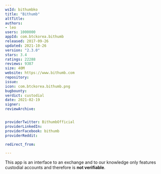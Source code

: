 ```yaml
---
wsId: bithumbko
title: "Bithumb"
altTitle: 
authors:
- leo
users: 1000000
appId: com.btckorea.bithumb
released: 2017-09-26
updated: 2021-10-26
version: "2.3.0"
stars: 3.4
ratings: 22288
reviews: 9387
size: 40M
website: https://www.bithumb.com
repository: 
issue: 
icon: com.btckorea.bithumb.png
bugbounty: 
verdict: custodial
date: 2021-02-19
signer: 
reviewArchive:


providerTwitter: BithumbOfficial
providerLinkedIn: 
providerFacebook: bithumb
providerReddit: 

redirect_from:

---
```



This app is an interface to an exchange and to our knowledge only features
custodial accounts and therefore is **not verifiable**.
